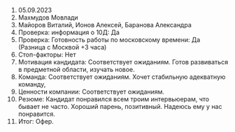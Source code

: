 1. 05.09.2023
2. Махмудов Мовлади
3. Майоров Виталий, Ионов Алексей, Баранова Александра
4. Проверка: информация о 10Д: Да
5. Проверка: Готовность работы по московскому времени: Да (Разница с Москвой +3 часа)
6.  Стоп-факторы: Нет
7.  Мотивация кандидата:  Соответствует ожиданиям. Готов развиваться в предметной области, изучать новое.
9.  Команда: Соответствует ожиданиям. Хочет стабильную адекватную команду,
10.  Ценности компании: Соответствует ожиданиям. 
11.  Резюме: Кандидат понравился всем троим интервьюерам, что бывает не часто. Хороший парень, позитивный. Надеюсь ему у нас понравится.
1.  Итог: Офер.